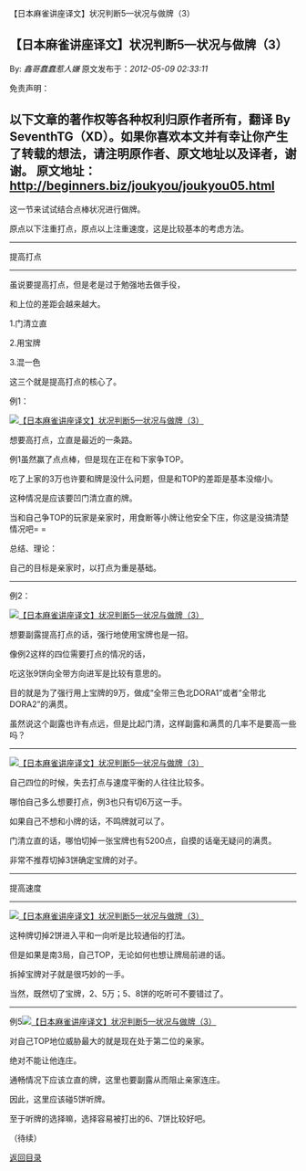 【日本麻雀讲座译文】状况判断5—状况与做牌（3）
## 【日本麻雀讲座译文】状况判断5—状况与做牌（3）

By: *鑫哥蠢蠢惹人嫌* 原文发布于：*2012-05-09 02:33:11*

免责声明：

以下文章的著作权等各种权利归原作者所有，翻译 By
SeventhTG（XD）。如果你喜欢本文并有幸让你产生了转载的想法，请注明原作者、原文地址以及译者，谢谢。
原文地址：http://beginners.biz/joukyou/joukyou05.html
------------------------------------------------------------------------------------

这一节来试试结合点棒状况进行做牌。

原点以下注重打点，原点以上注重速度，这是比较基本的考虑方法。

------------------------------------------------------------------------------------

提高打点

------------------------------------------------------------------------------------

虽说要提高打点，但是老是过于勉强地去做手役，

和上位的差距会越来越大。

1.门清立直

2.用宝牌

3.混一色

这三个就是提高打点的核心了。

例1：

[![【日本麻雀讲座译文】状况判断5&mdash;状况与做牌（3）](http://s4.sinaimg.cn/middle/7f78b76fgbf8abc15ea73&amp;690)](http://photo.blog.sina.com.cn/showpic.html#blogid=7f78b76f01014ox6&url=http://s4.sinaimg.cn/orignal/7f78b76fgbf8abc15ea73)

想要高打点，立直是最近的一条路。

例1虽然赢了点点棒，但是现在正在和下家争TOP。

吃了上家的3万也许要和牌是没什么问题，但是和TOP的差距是基本没缩小。

这种情况是应该要凹门清立直的牌。

当和自己争TOP的玩家是亲家时，用食断等小牌让他安全下庄，你这是没搞清楚情况吧= =

总结、理论：

自己的目标是亲家时，以打点为重是基础。

------------------------------------------------------------------------------------

例2：

[![【日本麻雀讲座译文】状况判断5&mdash;状况与做牌（3）](http://s16.sinaimg.cn/middle/7f78b76fgbf8add7c0ddf&amp;690)](http://photo.blog.sina.com.cn/showpic.html#blogid=7f78b76f01014ox6&url=http://s16.sinaimg.cn/orignal/7f78b76fgbf8add7c0ddf)

想要副露提高打点的话，强行地使用宝牌也是一招。

像例2这样的四位需要打点的情况的话，

吃这张9饼向全带方向进军是比较有意思的。

目的就是为了强行用上宝牌的9万，做成“全带三色北DORA1”或者“全带北DORA2”的满贯。

虽然说这个副露也许有点远，但是比起门清，这样副露和满贯的几率不是要高一些吗？

------------------------------------------------------------------------------------

[![【日本麻雀讲座译文】状况判断5&mdash;状况与做牌（3）](http://s16.sinaimg.cn/middle/7f78b76fgbf8af48f517f&amp;690)](http://photo.blog.sina.com.cn/showpic.html#blogid=7f78b76f01014ox6&url=http://s16.sinaimg.cn/orignal/7f78b76fgbf8af48f517f)

自己四位的时候，失去打点与速度平衡的人往往比较多。

哪怕自己多么想要打点，例3也只有切6万这一手。

如果自己不想和小牌的话，不鸣牌就可以了。

门清立直的话，哪怕切掉一张宝牌也有5200点，自摸的话毫无疑问的满贯。

非常不推荐切掉3饼确定宝牌的对子。

------------------------------------------------------------------------------------

提高速度

------------------------------------------------------------------------------------

[![【日本麻雀讲座译文】状况判断5&mdash;状况与做牌（3）](http://s5.sinaimg.cn/middle/7f78b76fgbf8b082c62f4&amp;690)](http://photo.blog.sina.com.cn/showpic.html#blogid=7f78b76f01014ox6&url=http://s5.sinaimg.cn/orignal/7f78b76fgbf8b082c62f4)

这种牌切掉2饼进入平和一向听是比较通俗的打法。

但是如果是南3局，自己TOP，无论如何也想让牌局前进的话。

拆掉宝牌对子就是很巧妙的一手。

当然，既然切了宝牌，2、5万；5、8饼的吃听可不要错过了。

------------------------------------------------------------------------------------

例5[![【日本麻雀讲座译文】状况判断5&mdash;状况与做牌（3）](http://s6.sinaimg.cn/middle/7f78b76fgbf8b18f01ec5&amp;690)](http://photo.blog.sina.com.cn/showpic.html#blogid=7f78b76f01014ox6&url=http://s6.sinaimg.cn/orignal/7f78b76fgbf8b18f01ec5)

对自己TOP地位威胁最大的就是现在处于第二位的亲家。

绝对不能让他连庄。

通畅情况下应该立直的牌，这里也要副露从而阻止亲家连庄。

因此，这里应该碰5饼听牌。

至于听牌的选择嘛，选择容易被打出的6、7饼比较好吧。

（待续）

[返回目录](index.html)
